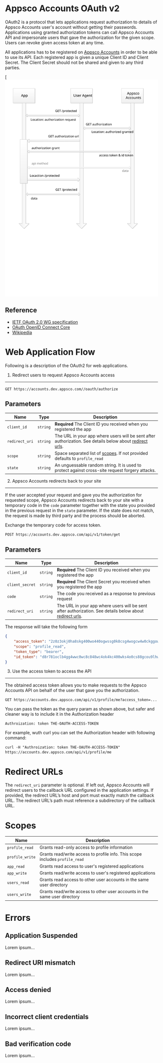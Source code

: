 Appsco Accounts OAuth v2
========================

OAuth2 is a protocol that lets applications request authorization to details of Appsco Accounts user's account
without getting their passwords. Applications using granted authorization tokens can call Appsco Accounts API
and impersonate users that gave the authorization for the given scope. Users can revoke given access token
at any time.

All applications has to be registered on [Appsco Accounts](https://accounts.dev.appsco.com) in order to be able
to use its API. Each registered app is given a unique Client ID and Client Secret. The Client Secret should not be
shared and given to any third parties.

[![Appsco Accounts OAuth](oauth.svg)

Reference
---------

 * [IETF OAuth 2.0 WG specification](http://tools.ietf.org/html/rfc6749)
 * [OAuth OpenID Connect Core](http://openid.net/specs/openid-connect-core-1_0.html)
 * [Wikipedia](http://en.wikipedia.org/wiki/OAuth)


Web Application Flow
====================

Following is a description of the OAuth2 for web applications.

1. Redirect users to request Appsco Accounts access
---------------------------------------------------

    GET https://accounts.dev.appsco.com//oauth/authorize


Parameters
----------

| Name            | Type        | Description
| --------------- | ------------ | ------------
| `client_id`     | `string`     | **Required** The Client ID you received when you registered the app
| `redirect_uri`  | `string`     | The URL in your app where users will be sent after authorization. See details below about [redirect urls](#redirect-urls).
| `scope`         | `string`     | Space separated list of [scopes](#scopes). If not provided defaults to `profile_read`
| `state`         | `string`     | An unguessable random string. It is used to protect against cross-site request forgery attacks.


2. Appsco Accounts redirects back to your site
----------------------------------------------

If the user accepted your request and gave you the authorization for requested scope, Appsco Accounts redirects back
to your site with a temporary code in the `code` parameter together with the state you provided in the previous request
in the `state` parameter. If the state does not match, the request is made by third party and the process should be
aborted.

Exchange the temporary code for access token.

    POST https://accounts.dev.appsco.com/api/v1/token/get

Parameters
----------

| Name                | Type        | Description
| ------------------- | ------------ | ------------
| `client_id`         | `string`     | **Required** The Client ID you received when you registered the app
| `client_secret`     | `string`     | **Required** The Client Secret you received when you registered the app
| `code`              | `string`     | The code you received as a response to previous request
| `redirect_uri`      | `string`     | The URL in your app where users will be sent after authorization. See details below about [redirect urls](#redirect-urls).

The response will take the following form

``` json
{
    "access_token": "2z0z3okj0ha8skg400wo440ogwssg0k8csg4wogcw4w0ckggow",
    "scope": "profile_read",
    "token_type": "bearer",
    "id_token": "d8r781oclb4gg4wwc0wc8c848wc4ok4kc400wks4o0cs88gcou9lhwjkc3msws0g8c4osgc0kw8ckkcwwws4gwocwgowsgk4g8"
}
```

3. Use the access token to access the API
-----------------------------------------

The obtained access token allows you to make requests to the Appsco Accounts API on behalf of the user that gave
you the authorization.

    GET https://accounts.dev.appsco.com/api/v1/profile/me?access_token=...

You can pass the token as the query param as shown above, but safer and cleaner way is to include it in the
Authorization header

    Authroization: token THE-OAUTH-ACCESS-TOKEN

For example, wuth curl you can set the Authorization header with following command:

    curl -H "Authroization: token THE-OAUTH-ACCESS-TOKEN" https://accounts.dev.appsco.com/api/v1/profile/me


Redirect URLs
=============

The `redirect_uri` parameter is optional. If left out, Appsco Accounts will redirect users to the callback URL
configured in the application settings. If provided, the redirect URL’s host and port must exactly match the
callback URL. The redirect URL’s path must reference a subdirectory of the callback URL.


Scopes
======

| Name                | Description
| ------------------- | ------------
| `profile_read`      | Grants read-only access to profile information
| `profile_write`     | Grants read/write access to profile info. This scope includes `profile_read`
| `app_read`          | Grants read access to user's registered applications
| `app_write`         | Grants read/write access to user's registered applications
| `users_read`        | Grants read access to other user accounts in the same user directory
| `users_write`       | Grants read/write access to other user accounts in the same user directory


Errors
======

Application Suspended
---------------------

Lorem ipsum...

Redirect URI mismatch
---------------------

Lorem ipsum...

Access denied
-------------

Lorem ipsum...


Incorrect client credentials
----------------------------

Lorem ipsum...


Bad verification code
---------------------

Lorem ipsum...

